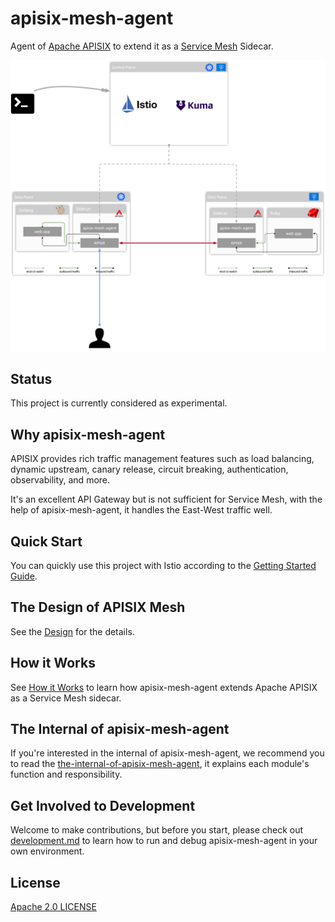 apisix-mesh-agent
=================

Agent of [Apache APISIX](http://apisix.apache.org/) to extend it as a [Service
Mesh](https://www.redhat.com/en/topics/microservices/what-is-a-service-mesh) Sidecar.

![apisix-mesh-overview](./docs/images/apisix-mesh-overview.png)

Status
------

This project is currently considered as experimental.

Why apisix-mesh-agent
---------------------

APISIX provides rich traffic management features such as load balancing, dynamic upstream, canary release, circuit breaking, authentication, observability, and more.

It's an excellent API Gateway but is not sufficient for Service Mesh, with the help of apisix-mesh-agent, it handles the East-West traffic well.

Quick Start
-----------

You can quickly use this project with Istio according to the [Getting Started Guide](./docs/istio-mesh.md).

The Design of APISIX Mesh
-------------------------

See the [Design](./docs/design.md) for the details.

How it Works
-------------

See [How it Works](./docs/how-it-works.md) to learn how apisix-mesh-agent extends Apache APISIX as a Service Mesh sidecar.

The Internal of apisix-mesh-agent
---------------------------------

If you're interested in the internal of apisix-mesh-agent, we recommend you
to read the [the-internal-of-apisix-mesh-agent](./docs/the-internal-of-apisix-mesh-agent.md), it explains each
module's function and responsibility.

Get Involved to Development
---------------------------

Welcome to make contributions, but before you start, please check out
[development.md](./docs/development.md) to learn how to run and debug apisix-mesh-agent
in your own environment.

License
-------

[Apache 2.0 LICENSE](./LICENSE)
